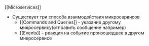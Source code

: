 [[Microservices]]

- Существует три способа взаимодействия микросервисов
	- [[Commands and Queries]] - указание другому микросервису(отправить сообщение например)
	- [[Events]] - реакция на событие произошедшее в другом микросервисе